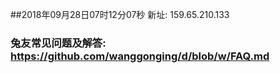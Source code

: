 ##2018年09月28日07时12分07秒 新址: 159.65.210.133
### 兔友常见问题及解答: https://github.com/wanggonging/d/blob/w/FAQ.md
